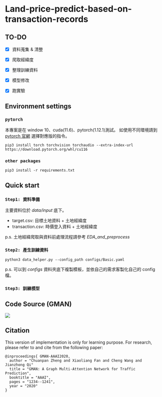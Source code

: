 # Land-price-predict-based-on-transaction-records

## TO-DO
- [x] 資料蒐集 & 清整
- [x] 爬取經緯度
- [x] 整理訓練資料
- [x] 模型修改 
- [x] 跑實驗


## Environment settings
### `pytorch`
本專案是在 window 10、cuda(11.6)、pytorch(1.12.1)測試。
如使用不同環境請到 [pytorch 官網](https://pytorch.org/) 選擇對應版的指令。
```
pip3 install torch torchvision torchaudio --extra-index-url https://download.pytorch.org/whl/cu116
```
### `other packages`
```
pip3 install -r requirements.txt
```
## Quick start
### `Step1: 資料準備`
主要資料位於 *data/input* 底下。
- target.csv: 目標土地資料 + 土地經緯度
- transaction.csv: 時價登入資料 + 土地經緯度

p.s. 土地經緯爬取與資料前處理流程請參考 *EDA_and_preprocess*

### `Step2: 產生訓練資料`

```shell
python3 data_helper.py --config_path configs/Basic.yaml
```
p.s. 可以到 *configs* 資料夾底下複製模板，並依自己的需求客製化自己的 config 檔。

### `Step3: 訓練模型`





## Code Source (GMAN)
[![](https://github-readme-stats.vercel.app/api/pin/?username=VincLee8188&repo=GMAN-PyTorch)](https://github.com/VincLee8188/GMAN-PyTorch)

## Citation

This version of implementation is only for learning purpose. For research, please refer to  and  cite from the following paper:
```
@inproceedings{ GMAN-AAAI2020,
  author = "Chuanpan Zheng and Xiaoliang Fan and Cheng Wang and Jianzhong Qi"
  title = "GMAN: A Graph Multi-Attention Network for Traffic Prediction",
  booktitle = "AAAI",
  pages = "1234--1241",
  year = "2020"
}
```
